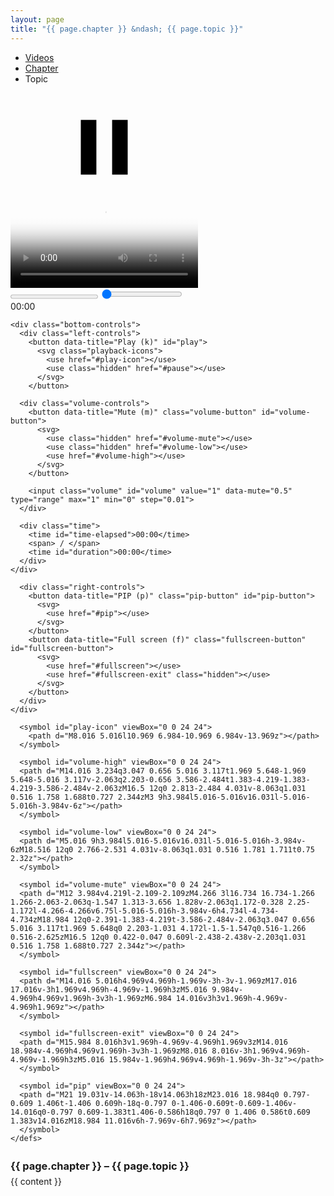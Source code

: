 ```yaml
---
layout: page
title: "{{ page.chapter }} &ndash; {{ page.topic }}"
---
```

<!-- Video Breadcrumbs -->
<ul class="breadcrumbs">
  <li><a href="{{ site.baseurl }}/videos">Videos</a></li>
  <li><a href="{{ site.baseurl }}/videos/{{ page.chaper }}">Chapter</a></li>
  <li>Topic</li>
</ul>
<!-- End Video Breadcrumbs -->
<!-- Video -->
<div class="video-container" id="video-container" style="margin-top: 20pt;">
  <div class="playback-animation" id="playback-animation">
    <svg class="playback-icons">
      <use class="hidden" href="#play-icon"></use>
      <use href="#pause"></use>
    </svg>
  </div>

  <video controls class="video" id="video" preload="metadata" poster="{{ page.image }}">
    <source src="{{ page.source }}" type="video/mp4"></source>
  </video>

  <div class="video-controls hidden" id="video-controls">
    <div class="video-progress">
      <progress id="progress-bar" value="0" min="0"></progress>
      <input class="seek" id="seek" value="0" min="0" type="range" step="1">
      <div class="seek-tooltip" id="seek-tooltip">00:00</div>
    </div>

    <div class="bottom-controls">
      <div class="left-controls">
        <button data-title="Play (k)" id="play">
          <svg class="playback-icons">
            <use href="#play-icon"></use>
            <use class="hidden" href="#pause"></use>
          </svg>
        </button>

      <div class="volume-controls">
        <button data-title="Mute (m)" class="volume-button" id="volume-button">
          <svg>
            <use class="hidden" href="#volume-mute"></use>
            <use class="hidden" href="#volume-low"></use>
            <use href="#volume-high"></use>
          </svg>
        </button>

        <input class="volume" id="volume" value="1" data-mute="0.5" type="range" max="1" min="0" step="0.01">
      </div>

      <div class="time">
        <time id="time-elapsed">00:00</time>
        <span> / </span>
        <time id="duration">00:00</time>
      </div>
    </div>

      <div class="right-controls">
        <button data-title="PIP (p)" class="pip-button" id="pip-button">
          <svg>
            <use href="#pip"></use>
          </svg>
        </button>
        <button data-title="Full screen (f)" class="fullscreen-button" id="fullscreen-button">
          <svg>
            <use href="#fullscreen"></use>
            <use href="#fullscreen-exit" class="hidden"></use>
          </svg>
        </button>
      </div>
    </div>
  </div>
</div>

<svg style="display: none">
    <defs>
      <symbol id="pause" viewBox="0 0 24 24">
        <path d="M14.016 5.016h3.984v13.969h-3.984v-13.969zM6 18.984v-13.969h3.984v13.969h-3.984z"></path>
      </symbol>

      <symbol id="play-icon" viewBox="0 0 24 24">
        <path d="M8.016 5.016l10.969 6.984-10.969 6.984v-13.969z"></path>
      </symbol>

      <symbol id="volume-high" viewBox="0 0 24 24">
      <path d="M14.016 3.234q3.047 0.656 5.016 3.117t1.969 5.648-1.969 5.648-5.016 3.117v-2.063q2.203-0.656 3.586-2.484t1.383-4.219-1.383-4.219-3.586-2.484v-2.063zM16.5 12q0 2.813-2.484 4.031v-8.063q1.031 0.516 1.758 1.688t0.727 2.344zM3 9h3.984l5.016-5.016v16.031l-5.016-5.016h-3.984v-6z"></path>
      </symbol>

      <symbol id="volume-low" viewBox="0 0 24 24">
      <path d="M5.016 9h3.984l5.016-5.016v16.031l-5.016-5.016h-3.984v-6zM18.516 12q0 2.766-2.531 4.031v-8.063q1.031 0.516 1.781 1.711t0.75 2.32z"></path>
      </symbol>

      <symbol id="volume-mute" viewBox="0 0 24 24">
      <path d="M12 3.984v4.219l-2.109-2.109zM4.266 3l16.734 16.734-1.266 1.266-2.063-2.063q-1.547 1.313-3.656 1.828v-2.063q1.172-0.328 2.25-1.172l-4.266-4.266v6.75l-5.016-5.016h-3.984v-6h4.734l-4.734-4.734zM18.984 12q0-2.391-1.383-4.219t-3.586-2.484v-2.063q3.047 0.656 5.016 3.117t1.969 5.648q0 2.203-1.031 4.172l-1.5-1.547q0.516-1.266 0.516-2.625zM16.5 12q0 0.422-0.047 0.609l-2.438-2.438v-2.203q1.031 0.516 1.758 1.688t0.727 2.344z"></path>
      </symbol>

      <symbol id="fullscreen" viewBox="0 0 24 24">
      <path d="M14.016 5.016h4.969v4.969h-1.969v-3h-3v-1.969zM17.016 17.016v-3h1.969v4.969h-4.969v-1.969h3zM5.016 9.984v-4.969h4.969v1.969h-3v3h-1.969zM6.984 14.016v3h3v1.969h-4.969v-4.969h1.969z"></path>
      </symbol>

      <symbol id="fullscreen-exit" viewBox="0 0 24 24">
      <path d="M15.984 8.016h3v1.969h-4.969v-4.969h1.969v3zM14.016 18.984v-4.969h4.969v1.969h-3v3h-1.969zM8.016 8.016v-3h1.969v4.969h-4.969v-1.969h3zM5.016 15.984v-1.969h4.969v4.969h-1.969v-3h-3z"></path>
      </symbol>

      <symbol id="pip" viewBox="0 0 24 24">
      <path d="M21 19.031v-14.063h-18v14.063h18zM23.016 18.984q0 0.797-0.609 1.406t-1.406 0.609h-18q-0.797 0-1.406-0.609t-0.609-1.406v-14.016q0-0.797 0.609-1.383t1.406-0.586h18q0.797 0 1.406 0.586t0.609 1.383v14.016zM18.984 11.016v6h-7.969v-6h7.969z"></path>
      </symbol>
    </defs>
  </svg>

  <script src="{{ site.baseurl }}/assets/js/videoplayer.js"></script>

<h3 class="section-subheading text-muted" style="margin: 20pt 0pt 5pt 0pt;">{{ page.chapter }} &ndash; {{ page.topic }}</h3>
<div class="description">
  {{ content }}
</div>
<!-- End Video -->
